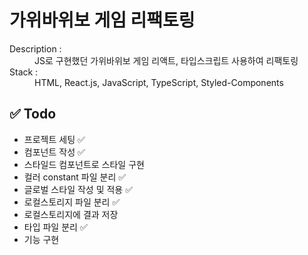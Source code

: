 # 가위바위보 게임 리팩토링

<dl>
<dt>Description :</dt>
<dd> JS로 구현했던 가위바위보 게임 리액트, 타입스크립트 사용하여 리팩토링 </dd>
<dt>Stack :</dt>
<dd>HTML, React.js, JavaScript, TypeScript, Styled-Components</dd>
</dl>

## ✅ Todo

<ul>

<li>프로젝트 세팅 ✅ </li>
<li>컴포넌트 작성 ✅</li>
<li>스타일드 컴포넌트로 스타일 구현</li>
<li>컬러 constant 파일 분리 ✅</li>
<li>글로벌 스타일 작성 및 적용 ✅</li>
<li>로컬스토리지 파일 분리 ✅</li>
<li>로컬스토리지에 결과 저장</li>
<li>타입 파일 분리 ✅</li>
<li>기능 구현</li>
</ul>
